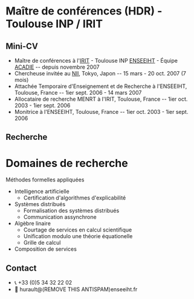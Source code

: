 # Maître de conférences (HDR) - Toulouse INP / IRIT #

## Mini-CV ##
- Maître de conférences à l'[IRIT](https://www.irit.fr/) - Toulouse INP [ENSEEIHT](https://www.enseeiht.fr/fr/index.html) - Équipe [ACADIE](https://www.irit.fr/departement/fiabilite-des-systemes-et-des-logiciels/equipe-acadie/) -- depuis novembre 2007
- Chercheuse invitée au [NII](www.nii.ac.jp), Tokyo, Japon -- 15 mars - 20 oct. 2007 (7 mois)
- Attachée Temporaire d'Enseignement et de Recherche à l'ENSEEIHT, Toulouse, France -- 1ier sept. 2006 - 14 mars 2007
- Allocataire de recherche MENRT à l'IRIT, Toulouse, France -- 1ier oct. 2003 - 1ier sept. 2006
- Monitrice à l'ENSEEIHT, Toulouse, France -- 1ier oct. 2003 - 1ier sept. 2006

## Recherche ##
# Domaines de recherche #
Méthodes formelles appliquées 
- Intelligence artificielle
  - Certification d'algorithmes d'explicabilité
- Systèmes distribués 
  - Formalisation des systèmes distribués
  - Communication assynchrone
- Algèbre linaire
  - Courtage de services en calcul scientifique
  - Unification modulo une théorie équationelle
  - Grille de calcul
- Composition de services



## Contact ##
- :telephone_receiver: +33 (0)5 34 32 22 02
- :email: hurault@(REMOVE THIS ANTISPAM)enseeiht.fr
